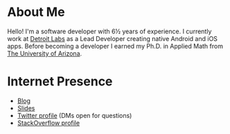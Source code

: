 # About Me

Hello! I'm a software developer with 6½ years of experience. I currently work at <a href="https://www.detroitlabs.com/" target="_blank" rel="noopener noreferrer">Detroit Labs</a> as a Lead Developer creating native Android and iOS apps. Before becoming a developer I earned my Ph.D. in Applied Math from <a href="http://www.arizona.edu/" target="_blank" rel="noopener noreferrer">The University of Arizona</a>.

# Internet Presence

* [Blog](//www.stkent.com)
* [Slides](//speakerdeck.com/stkent)
* [Twitter profile](//twitter.com/skentphd) (DMs open for questions)
* [StackOverflow profile](//stackoverflow.com/users/2911458)
